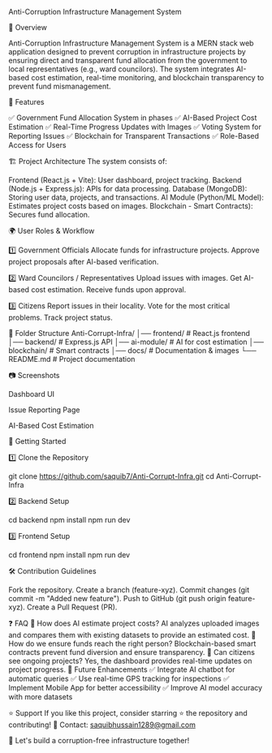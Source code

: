 Anti-Corruption Infrastructure Management System

🚀 Overview

Anti-Corruption Infrastructure Management System is a MERN stack web application designed to prevent corruption in infrastructure
projects by ensuring direct and transparent fund allocation from the government to local representatives (e.g., ward councilors). 
The system integrates AI-based cost estimation, real-time monitoring, and blockchain transparency to prevent fund mismanagement.

📌 Features

✅ Government Fund Allocation System in phases
✅ AI-Based Project Cost Estimation
✅ Real-Time Progress Updates with Images
✅ Voting System for Reporting Issues
✅ Blockchain for Transparent Transactions
✅ Role-Based Access for Users

🏗️ Project Architecture
The system consists of:

Frontend (React.js + Vite): User dashboard, project tracking.
Backend (Node.js + Express.js): APIs for data processing.
Database (MongoDB): Storing user data, projects, and transactions.
AI Module (Python/ML Model): Estimates project costs based on images.
Blockchain - Smart Contracts): Secures fund allocation.

🌍 User Roles & Workflow

1️⃣ Government Officials
Allocate funds for infrastructure projects.
Approve project proposals after AI-based verification.

2️⃣ Ward Councilors / Representatives
Upload issues with images.
Get AI-based cost estimation.
Receive funds upon approval.

3️⃣ Citizens
Report issues in their locality.
Vote for the most critical problems.
Track project status.

📂 Folder Structure
Anti-Corrupt-Infra/
│── frontend/    # React.js frontend
│── backend/     # Express.js API
│── ai-module/   # AI for cost estimation
│── blockchain/  # Smart contracts 
│── docs/        # Documentation & images
└── README.md    # Project documentation

📷 Screenshots

Dashboard UI



Issue Reporting Page



AI-Based Cost Estimation



🚀 Getting Started

1️⃣ Clone the Repository

git clone https://github.com/saquib7/Anti-Corrupt-Infra.git
cd Anti-Corrupt-Infra

2️⃣ Backend Setup

cd backend
npm install
npm run dev

3️⃣ Frontend Setup

cd frontend
npm install
npm run dev

🛠️ Contribution Guidelines

Fork the repository.
Create a branch (feature-xyz).
Commit changes (git commit -m "Added new feature").
Push to GitHub (git push origin feature-xyz).
Create a Pull Request (PR).

❓ FAQ
🔹 How does AI estimate project costs?
AI analyzes uploaded images and compares them with existing datasets to provide an estimated cost.
🔹 How do we ensure funds reach the right person?
Blockchain-based smart contracts prevent fund diversion and ensure transparency.
🔹 Can citizens see ongoing projects?
Yes, the dashboard provides real-time updates on project progress.
🎯 Future Enhancements
✅ Integrate AI chatbot for automatic queries
✅ Use real-time GPS tracking for inspections
✅ Implement Mobile App for better accessibility
✅ Improve AI model accuracy with more datasets

⭐ Support
If you like this project, consider starring ⭐ the repository and contributing!
📩 Contact: saquibhussain1289@gmail.com

🚀 Let's build a corruption-free infrastructure together!
